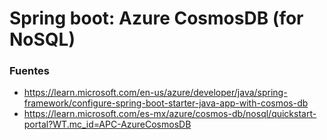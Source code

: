 # Spring boot: Azure CosmosDB (for NoSQL)
### Fuentes
- https://learn.microsoft.com/en-us/azure/developer/java/spring-framework/configure-spring-boot-starter-java-app-with-cosmos-db
- https://learn.microsoft.com/es-mx/azure/cosmos-db/nosql/quickstart-portal?WT.mc_id=APC-AzureCosmosDB
